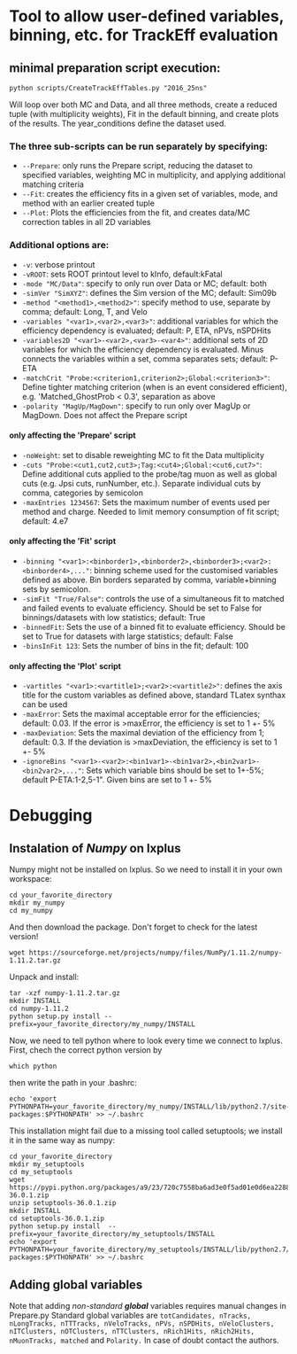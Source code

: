 # Tool to allow user-defined variables, binning, etc. for TrackEff evaluation

## minimal preparation script execution:
`python scripts/CreateTrackEffTables.py "2016_25ns"`

Will loop over both MC and Data, and all three methods, create a reduced tuple (with multiplicity weights), Fit in the default binning, and create plots of the results. The year_conditions define the dataset used.

### The three sub-scripts can be run separately by specifying:
* `--Prepare`: only runs the Prepare script, reducing the dataset to specified variables, weighting MC in multiplicity, and applying additional matching criteria
* `--Fit`: creates the efficiency fits in a given set of variables, mode, and method with an earlier created tuple
* `--Plot`: Plots the efficiencies from the fit, and creates data/MC correction tables in all 2D variables

### Additional options are:

* `-v`: verbose printout
* `-vROOT`: sets ROOT printout level to kInfo, default:kFatal
* `-mode "MC/Data"`: specify to only run over Data or MC; default: both
* `-simVer "SimXYZ"`: defines the Sim version of the MC; default: Sim09b
* `-method "<method1>,<method2>"`: specify method to use, separate by comma; default: Long, T, and Velo
* `-variables "<var1>,<var2>,<var3>"`: additional variables for which the efficiency dependency is evaluated; default: P, ETA, nPVs, nSPDHits
* `-variables2D "<var1>-<var2>,<var3>-<var4>"`: additional sets of 2D variables for which the efficiency dependency is evaluated. Minus connects the variables within a set, comma separates sets; default: P-ETA
* `-matchCrit "Probe:<criterion1,criterion2>;Global:<criterion3>"`: Define tighter matching criterion (when is an event considered efficient), e.g. 'Matched_GhostProb < 0.3', separation as above
* `-polarity "MagUp/MagDown"`: specify to run only over MagUp or MagDown. Does not affect the Prepare script

#### only affecting the 'Prepare' script
* `-noWeight`: set to disable reweighting MC to fit the Data multiplicity
* `-cuts "Probe:<cut1,cut2,cut3>;Tag:<cut4>;Global:<cut6,cut7>"`: Define additional cuts applied to the probe/tag muon as well as global cuts (e.g. Jpsi cuts, runNumber, etc.). Separate individual cuts by comma, categories by semicolon
* `-maxEntries 1234567`: Sets the maximum number of events used per method and charge. Needed to limit memory consumption of fit script; default: 4.e7

#### only affecting the 'Fit' script
* `-binning "<var1>:<binborder1>,<binborder2>,<binborder3>;<var2>:<binborder4>,..."`: binning scheme used for the customised variables defined as above. Bin borders separated by comma, variable+binning sets by semicolon.
* `-simFit "True/False"`: controls the use of a simultaneous fit to matched and failed events to evaluate efficiency. Should be set to False for binnings/datasets with low statistics; default: True
* `-binnedFit`: Sets the use of a binned fit to evaluate efficiency. Should be set to True for datasets with large statistics; default: False
* `-binsInFit 123`: Sets the number of bins in the fit; default: 100

#### only affecting the 'Plot' script
* `-vartitles "<var1>:<vartitle1>;<var2>:<vartitle2>"`: defines the axis title for the custom variables as defined above, standard TLatex synthax can be used
* `-maxError`: Sets the maximal acceptable error for the efficiencies; default: 0.03. If the error is >maxError, the efficiency is set to 1 +- 5%
* `-maxDeviation`: Sets the maximal deviation of the efficiency from 1; default: 0.3. If the deviation is >maxDeviation, the efficiency is set to 1 +- 5%
* `-ignoreBins "<var1>-<var2>:<bin1var1>-<bin1var2>,<bin2var1>-<bin2var2>,..."`: Sets which variable bins should be set to 1+-5%; default P-ETA:1-2,5-1". Given bins are set to 1 +- 5%




# Debugging

## Instalation of *Numpy* on lxplus

Numpy might not be installed on lxplus. So we need to install it in your own workspace:

```
cd your_favorite_directory
mkdir my_numpy
cd my_numpy
```
And then download the package. Don't forget to check for the latest version!

```
wget https://sourceforge.net/projects/numpy/files/NumPy/1.11.2/numpy-1.11.2.tar.gz
```
Unpack and install:
```
tar -xzf numpy-1.11.2.tar.gz
mkdir INSTALL
cd numpy-1.11.2
python setup.py install --prefix=your_favorite_directory/my_numpy/INSTALL
```

Now, we need to tell python where to look every time we connect to lxplus.
First, chech the correct python version by
```
which python
```
then write the path in your .bashrc:

```
echo 'export PYTHONPATH=your_favorite_directory/my_numpy/INSTALL/lib/python2.7/site-packages:$PYTHONPATH' >> ~/.bashrc
```

This installation might fail due to a missing tool called setuptools; we install it in the same way as numpy:

```
cd your_favorite_directory
mkdir my_setuptools
cd my_setuptools
wget https://pypi.python.org/packages/a9/23/720c7558ba6ad3e0f5ad01e0d6ea2288b486da32f053c73e259f7c392042/setuptools-36.0.1.zip
unzip setuptools-36.0.1.zip
mkdir INSTALL
cd setuptools-36.0.1.zip
python setup.py install  --prefix=your_favorite_directory/my_setuptools/INSTALL
echo 'export PYTHONPATH=your_favorite_directory/my_setuptools/INSTALL/lib/python2.7/site-packages:$PYTHONPATH' >> ~/.bashrc
```

## Adding global variables
 Note that adding *non-standard* ***global*** variables requires manual changes in Prepare.py Standard global variables are ```totCandidates, nTracks, nLongTracks, nTTTracks, nVeloTracks, nPVs, nSPDHits, nVeloClusters, nITClusters, nOTClusters, nTTClusters, nRich1Hits, nRich2Hits, nMuonTracks, matched``` and ```Polarity.```
 In case of doubt contact the authors.
